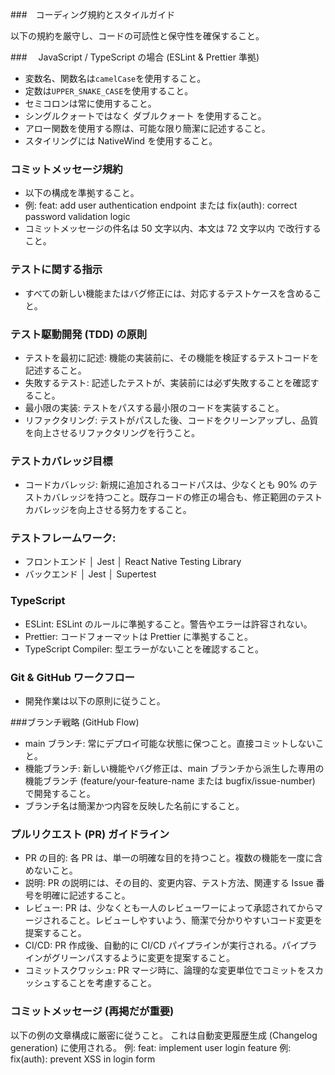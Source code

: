 ###　コーディング規約とスタイルガイド

以下の規約を厳守し、コードの可読性と保守性を確保すること。

###　 JavaScript / TypeScript の場合 (ESLint & Prettier 準拠)

- 変数名、関数名は`camelCase`を使用すること。
- 定数は`UPPER_SNAKE_CASE`を使用すること。
- セミコロンは常に使用すること。
- シングルクォートではなく ダブルクォート を使用すること。
- アロー関数を使用する際は、可能な限り簡潔に記述すること。
- スタイリングには NativeWind を使用すること。

### コミットメッセージ規約

- 以下の構成を準拠すること。
- 例: feat: add user authentication endpoint または fix(auth): correct password validation logic
- コミットメッセージの件名は 50 文字以内、本文は 72 文字以内 で改行すること。

### テストに関する指示

- すべての新しい機能またはバグ修正には、対応するテストケースを含めること。

### テスト駆動開発 (TDD) の原則

- テストを最初に記述: 機能の実装前に、その機能を検証するテストコードを記述すること。
- 失敗するテスト: 記述したテストが、実装前には必ず失敗することを確認すること。
- 最小限の実装: テストをパスする最小限のコードを実装すること。
- リファクタリング: テストがパスした後、コードをクリーンアップし、品質を向上させるリファクタリングを行うこと。

### テストカバレッジ目標

- コードカバレッジ: 新規に追加されるコードパスは、少なくとも 90% のテストカバレッジを持つこと。既存コードの修正の場合も、修正範囲のテストカバレッジを向上させる努力をすること。

### テストフレームワーク:

- フロントエンド │ Jest │ React Native Testing Library
- バックエンド │ Jest │ Supertest

### TypeScript

- ESLint: ESLint のルールに準拠すること。警告やエラーは許容されない。
- Prettier: コードフォーマットは Prettier に準拠すること。
- TypeScript Compiler: 型エラーがないことを確認すること。

### Git & GitHub ワークフロー

- 開発作業は以下の原則に従うこと。

###ブランチ戦略 (GitHub Flow)

- main ブランチ: 常にデプロイ可能な状態に保つこと。直接コミットしないこと。
- 機能ブランチ: 新しい機能やバグ修正は、main ブランチから派生した専用の機能ブランチ (feature/your-feature-name または bugfix/issue-number) で開発すること。
- ブランチ名は簡潔かつ内容を反映した名前にすること。

### プルリクエスト (PR) ガイドライン

- PR の目的: 各 PR は、単一の明確な目的を持つこと。複数の機能を一度に含めないこと。
- 説明: PR の説明には、その目的、変更内容、テスト方法、関連する Issue 番号を明確に記述すること。
- レビュー: PR は、少なくとも一人のレビューワーによって承認されてからマージされること。レビューしやすいよう、簡潔で分かりやすいコード変更を提案すること。
- CI/CD: PR 作成後、自動的に CI/CD パイプラインが実行される。パイプラインがグリーンパスするように変更を提案すること。
- コミットスクワッシュ: PR マージ時に、論理的な変更単位でコミットをスカッシュすることを考慮すること。

### コミットメッセージ (再掲だが重要)

以下の例の文章構成に厳密に従うこと。
これは自動変更履歴生成 (Changelog generation) に使用される。
例: feat: implement user login feature
例: fix(auth): prevent XSS in login form
